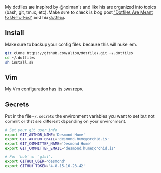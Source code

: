 My dotfiles are inspired by @holman's and like his are organized into topics
(bash, git, tmux, etc). Make sure to check is blog post ["Dotfiles Are Meant to
Be Forked"][holman-post] and his [dotfiles][holman-dotfiles].

## Install

Make sure to backup your config files, because this will nuke 'em.

```sh
git clone https://github.com/aliou/dotfiles.git ~/.dotfiles
cd ~/.dotfiles
sh install.sh
```

## Vim

My Vim configuration has its [own repo][vim].

## Secrets

Put in the file `~/.secrets` the environment variables you want to set but not
commit or that are different depending on your environment:

```sh
# Set your git user info
export GIT_AUTHOR_NAME='Desmond Hume'
export GIT_AUTHOR_EMAIL='desmond.hume@orchid.is'
export GIT_COMMITTER_NAME='Desmond Hume'
export GIT_COMMITTER_EMAIL='desmond.hume@orchid.is'

# For `hub` or `gist`.
export GITHUB_USER='desmond'
export GITHUB_TOKEN='4-8-15-16-23-42'
```

[vim]: https://github.com/aliou/dotvim
[holman-post]: http://zachholman.com/2010/08/dotfiles-are-meant-to-be-forked/
[holman-dotfiles]: https://github.com/holman/dotfiles
